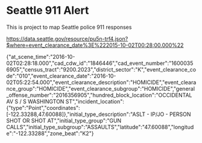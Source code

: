 # Seattle 911 Alert

This is project to map Seattle police 911 responses

https://data.seattle.gov/resource/pu5n-trf4.json?$where=event_clearance_date%3E%222015-10-02T00:28:00.000%22


{"at_scene_time":"2016-10-02T02:28:18.000","cad_cdw_id":"1846446","cad_event_number":"16000356905","census_tract":"9200.2023","district_sector":"K","event_clearance_code":"010","event_clearance_date":"2016-10-02T05:22:54.000","event_clearance_description":"HOMICIDE","event_clearance_group":"HOMICIDE","event_clearance_subgroup":"HOMICIDE","general_offense_number":"2016356905","hundred_block_location":"OCCIDENTAL AV S / S WASHINGTON ST","incident_location":{"type":"Point","coordinates":[-122.33288,47.60088]},"initial_type_description":"ASLT - IP/JO - PERSON SHOT OR SHOT AT","initial_type_group":"GUN CALLS","initial_type_subgroup":"ASSAULTS","latitude":"47.60088","longitude":"-122.33288","zone_beat":"K2"}